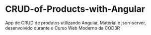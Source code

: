 # CRUD-of-Products-with-Angular
App  de CRUD de produtos utilizando Angular, Material e json-server, desenvolvido durante o Curso Web Moderno da COD3R
